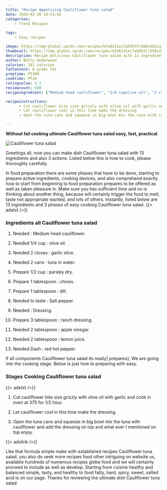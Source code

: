 ```yaml
---
title: "Recipe Appetizing Cauliflower tuna salad"
date: 2020-03-30 18:53:56
categories:
    - Trend Recipes
    
tags:
    - Easy recipes

image: https://img-global.cpcdn.com/recipes/b7e6231ec7a50537/680x482cq70/cauliflower-tuna-salad-recipe-main-photo.jpg
thumbnail: https://img-global.cpcdn.com/recipes/b7e6231ec7a50537/350x250cq70/cauliflower-tuna-salad-recipe-main-photo.jpg
description: Recipe Delicious Cauliflower tuna salad with 13 ingredients and 3 stages of easy cooking.
author: Betty Underwood
calories: 281 calories
fatContent: 8 grams fat
preptime: PT30M
cooktime: PT1H
ratingvalue: 4.2
reviewcount: 680
recipeingredient: ["Medium head cauliflower", "1/4 cupolive oil", "2 clovesgarlic slice", "2 canstuna in water", "1/2 cupparsley dry", "1 tablespoonchives", "1 tablespoondill", "to tasteSalt pepper", "Dressing", "3 tablespoonranch dressing", "2 tablespoonapple vinegar", "2 tablespoonlemon juice", "Dashred hot pepper"]

recipeinstructions: 
      - Cut cauliflower bite size grizzly with olive oil with garlic and cook in oven at 375 for 12 hour 
      - Let cauliflower cool in this time make the dressing 
      - Open the tuna cans and squeeze in big bowl mix the tuna with cauliflower and add the dressing on top and what ever I mentioned on top enjoy

---
```




**Without fail cooking ultimate Cauliflower tuna salad easy, fast, practical**. 


![Cauliflower tuna salad](https://img-global.cpcdn.com/recipes/b7e6231ec7a50537/680x482cq70/cauliflower-tuna-salad-recipe-main-photo.jpg "Cauliflower tuna salad")




Greetings all, now you can make dish Cauliflower tuna salad with 13 ingredients and also 3 actions. Listed below this is how to cook, please thoroughly carefully.

In food preparation there are some phases that have to be done, starting to prepare active ingredients, cooking devices, and also comprehend exactly how to start from beginning to food preparation prepares to be offered as well as taken pleasure in. Make sure you has sufficient time and no is thinking about another thing, because will certainly trigger the food to melt, taste not appropriate wanted, and lots of others. Instantly, listed below are 13 ingredients and 3 phases of easy cooking Cauliflower tuna salad.
{{< adstxt />}}

### Ingredients all Cauliflower tuna salad


1. Needed  : Medium head cauliflower.

1. Needed 1/4 cup : olive oil.

1. Needed 2 cloves : garlic slice.

1. Needed 2 cans : tuna in water.

1. Prepare 1/2 cup : parsley dry.

1. Prepare 1 tablespoon : chives.

1. Prepare 1 tablespoon : dill.

1. Needed to taste : Salt pepper.

1. Needed  : Dressing.

1. Prepare 3 tablespoon : ranch dressing.

1. Needed 2 tablespoon : apple vinegar.

1. Needed 2 tablespoon : lemon juice.

1. Needed Dash : red hot pepper.



If all components Cauliflower tuna salad its ready| prepares}, We are going into the cooking stage. Below is just how to preparing with easy.

### Stages Cooking Cauliflower tuna salad

{{< adstxt />}}


1. Cut cauliflower bite size grizzly with olive oil with garlic and cook in oven at 375 for 1/2 hour.



1. Let cauliflower cool in this time make the dressing.



1. Open the tuna cans and squeeze in big bowl mix the tuna with cauliflower and add the dressing on top and what ever I mentioned on top enjoy.





{{< adslink />}}

Like that formula simple make with established recipes Cauliflower tuna salad, you also do seek more recipes food other intriguing on website us, available hundreds of numerous recipes globe food and we will certainly proceed to include as well as develop. Starting from cuisine healthy and balanced simple, tasty, and healthy to food fatty, hard, spicy, sweet, salted acid is on our page. Thanks for reviewing the ultimate dish Cauliflower tuna salad.
